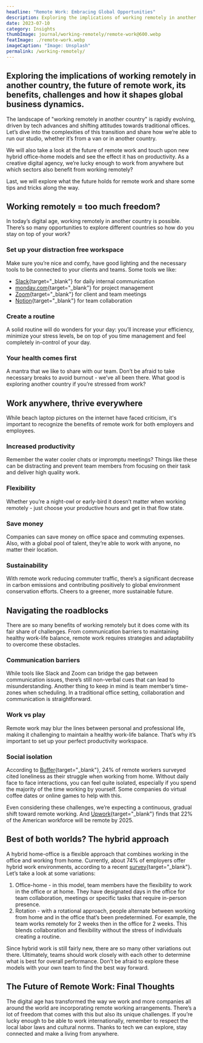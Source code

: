 ```yaml
---
headline: "Remote Work: Embracing Global Opportunities"
description: Exploring the implications of working remotely in another country, the future of remote work, its benefits, challenges and how it shapes global business dynamics.
date: 2023-07-10
category: Insights
thumbImage: journal/working-remotely/remote-work@600.webp
featImage: ./remote-work.webp
imageCaption: "Image: Unsplash"
permalink: /working-remotely/
---
```


<div class="entry__content--sidebar">
<h2 class="title-3 entry__content--sidebar-excerpt">
    Exploring the implications of working remotely in another country, the future of remote work, its benefits, challenges and how it shapes global business dynamics.
</h2>
</div>

<div class="entry__content--main">

The landscape of "working remotely in another country" is rapidly evolving, driven by tech advances and shifting attitudes towards traditional offices. Let’s dive into the complexities of this transition and share how we’re able to run our studio, whether it’s from a van or in another country.

We will also take a look at the future of remote work and touch upon new hybrid office-home models and see the effect it has on productivity. As a creative digital agency, we’re lucky enough to work from anywhere but which sectors also benefit from working remotely?

Last, we will explore what the future holds for remote work and share some tips and tricks along the way.

## Working remotely = too much freedom?

In today’s digital age, working remotely in another country is possible. There’s so many opportunities to explore different countries so how do you stay on top of your work?

### Set up your distraction free workspace

Make sure you’re nice and comfy, have good lighting and the necessary tools to be connected to your clients and teams. Some tools we like:

- [Slack](https://slack.com/){target="_blank"} for daily internal communication
- [monday.com](http://monday.com){target="_blank"} for project management
- [Zoom](https://zoom.us/){target="_blank"} for client and team meetings
- [Notion](https://www.notion.so/){target="_blank"} for team collaboration

### Create a routine

A solid routine will do wonders for your day: you’ll increase your efficiency, minimize your stress levels, be on top of you time management and feel completely in-control of your day.

### Your health comes first

A mantra that we like to share with our team. Don’t be afraid to take necessary breaks to avoid burnout - we’ve all been there. What good is exploring another country if you’re stressed from work?

## Work anywhere, thrive everywhere

While beach laptop pictures on the internet have faced criticism, it's important to recognize the benefits of remote work for both employers and employees.

### Increased productivity

Remember the water cooler chats or impromptu meetings? Things like these can be distracting and prevent team members from focusing on their task and deliver high quality work.

### Flexibility

Whether you’re a night-owl or early-bird it doesn’t matter when working remotely - just choose your productive hours and get in that flow state.

### Save money

Companies can save money on office space and commuting expenses. Also, with a global pool of talent, they’re able to work with anyone, no matter their location.

### Sustainability

With remote work reducing commuter traffic, there’s a significant decrease in carbon emissions and contributing positively to global environment conservation efforts. Cheers to a greener, more sustainable future.

## Navigating the roadblocks

There are so many benefits of working remotely but it does come with its fair share of challenges. From communication barriers to maintaining healthy work-life balance, remote work requires strategies and adaptability to overcome these obstacles.

### Communication barriers

While tools like Slack and Zoom can bridge the gap between communication issues, there’s still non-verbal cues that can lead to misunderstanding. Another thing to keep in mind is team member’s time-zones when scheduling. In a traditional office setting, collaboration and communication is straightforward.

### Work vs play

Remote work may blur the lines between personal and professional life, making it challenging to maintain a healthy work-life balance. That’s why it’s important to set up your perfect productivity workspace.

### Social isolation

According to [Buffer](https://buffer.com/state-of-remote-work/2022){target="_blank"}, 24% of remote workers surveyed cited loneliness as their struggle when working from home. Without daily face to face interactions, you can feel quite isolated, especially if you spend the majority of the time working by yourself. Some companies do virtual coffee dates or online games to help with this.

Even considering these challenges, we’re expecting a continuous, gradual shift toward remote working. And [Upwork](https://www.upwork.com/press/releases/upwork-study-finds-22-of-american-workforce-will-be-remote-by-2025){target="_blank"} finds that 22% of the American workforce will be remote by 2025.

## Best of both worlds? The hybrid approach

A hybrid home-office is a flexible approach that combines working in the office and working from home. Currently, about 74% of employers offer hybrid work environments, according to a recent [survey](https://www.ifebp.org/store/employee-benefits-survey/Pages/default.aspx){target="_blank"}. Let’s take a look at some variations:

1. Office-home - in this model, team members have the flexibility to work in the office or at home. They have designated days in the office for team collaboration, meetings or specific tasks that require in-person presence.
2. Rotation - with a rotational approach, people alternate between working from home and in the office that’s been predetermined. For example, the team works remotely for 2 weeks then in the office for 2 weeks. This blends collaboration and flexibility without the stress of individuals creating a routine.

Since hybrid work is still fairly new, there are so many other variations out there. Ultimately, teams should work closely with each other to determine what is best for overall performance. Don’t be afraid to explore these models with your own team to find the best way forward.

## The Future of Remote Work: Final Thoughts

The digital age has transformed the way we work and more companies all around the world are incorporating remote working arrangements. There’s a lot of freedom that comes with this but also its unique challenges. If you’re lucky enough to be able to work internationally, remember to respect the local labor laws and cultural norms. Thanks to tech we can explore, stay connected and make a living from anywhere.

</div>
